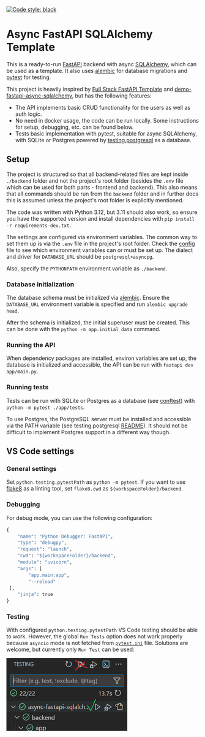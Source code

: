 [![Code style: black](https://img.shields.io/badge/code%20style-black-000000.svg)](https://github.com/psf/black)

# Async FastAPI SQLAlchemy Template

This is a ready-to-run [FastAPI](https://fastapi.tiangolo.com/) backend with async
[SQLAlchemy](https://www.sqlalchemy.org/), which can be used as a template. It also uses
[alembic](https://alembic.sqlalchemy.org/en/latest/) for database migrations and
[pytest](https://docs.pytest.org/en/8.2.x/) for testing.

This project is heavily inspired by
[Full Stack FastAPI Template](https://github.com/tiangolo/full-stack-fastapi-template)
and
[demo-fastapi-async-sqlalchemy](https://github.com/ThomasAitken/demo-fastapi-async-sqlalchemy),
but has the following features:

- The API implements basic CRUD functionality for the users as well as auth logic.
- No need in docker usage, the code can be run locally. Some instructions for
  setup, debugging, etc. can be found below.
- Tests basic implementation with pytest, suitable for async SQLAlchemy, with SQLite or
  Postgres powered by
  [testing.postgresql](https://github.com/tk0miya/testing.postgresql) as a database.

## Setup

The project is structured so that all backend-related files are kept inside `./backend`
folder and not the project's root folder (besides the `.env` file which can be used for
both parts - frontend and backend). This also means that all commands should be run from
the `backend` folder and in further docs this is assumed unless the project's root
folder is explicitly mentioned.

The code was written with Python 3.12, but 3.11 should also work, so ensure you have the
supported version and install dependencies with `pip install -r requirements-dev.txt`.

The settings are configured via environment variables. The common way to set them up is
via the `.env` file in the project's root folder. Check the
[config](./backend/app/config.py) file to see which environment variables can or must be
set up. The dialect and driver for `DATABASE_URL` should be `postgresql+asyncpg`.

Also, specify the `PYTHONPATH` environment variable as `./backend`.

### Database initialization

The database schema must be initialized via
[alembic](https://alembic.sqlalchemy.org/en/latest/). Ensure the `DATABASE_URL`
environment variable is specified and run `alembic upgrade head`.

After the schema is initialized, the initial superuser must be created. This can be done
with the `python -m app.initial_data` command.

### Running the API

When dependency packages are installed, environ variables are set up, the database is
initialized and accessible, the API can be run with `fastapi dev app/main.py`.

### Running tests

Tests can be run with SQLite or Postgres as a database (see
[conftest](./backend/app/tests/conftest.py)) with `python -m pytest ./app/tests`.

To use Postgres, the PostgreSQL server must be installed and accessible via the PATH
variable (see testing.postgresql
[README](https://github.com/tk0miya/testing.postgresql)).
It should not be difficult to implement Postgres support in a different way though.

## VS Code settings

### General settings

Set `python.testing.pytestPath` as `python -m pytest`. If you want to use
[flake8](https://flake8.pycqa.org/en/latest/) as a linting tool, set `flake8.cwd` as
`${workspaceFolder}/backend`.

### Debugging

For debug mode, you can use the following configuration:

```python
{
    "name": "Python Debugger: FastAPI",
    "type": "debugpy",
    "request": "launch",
    "cwd": "${workspaceFolder}/backend",
    "module": "uvicorn",
    "args": [
        "app.main:app",
        "--reload"
 ],
    "jinja": true
}
```

### Testing

With configured `python.testing.pytestPath` VS Code testing should be able to work.
However, the global `Run Tests` option does not work properly because `asyncio` mode is
not fetched from [`pytest.ini`](./backend/app/pytest.ini) file. Solutions are welcome,
but currently only `Run Test` can be used:

![Run Tests Issue](./runtest_issue.png)
